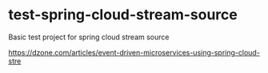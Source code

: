 # test-spring-cloud-stream-source
Basic test project for spring cloud stream source 

https://dzone.com/articles/event-driven-microservices-using-spring-cloud-stre
